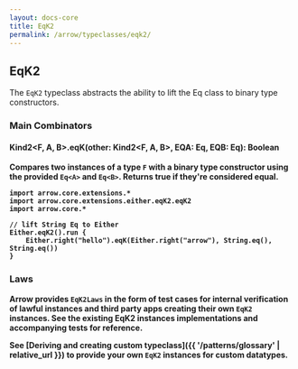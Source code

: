 ```yaml
---
layout: docs-core
title: EqK2
permalink: /arrow/typeclasses/eqk2/
---
```


## EqK2

The `EqK2` typeclass abstracts the ability to lift the Eq class to binary type constructors.

### Main Combinators

#### Kind2<F, A, B>.eqK(other: Kind2<F, A, B>, EQA: Eq<A>, EQB: Eq<B>): Boolean

Compares two instances of a type `F` with a binary type constructor using the provided `Eq<A>` and `Eq<B>`. Returns true if they're considered equal.

```kotlin:ank
import arrow.core.extensions.*
import arrow.core.extensions.either.eqK2.eqK2
import arrow.core.*

// lift String Eq to Either
Either.eqK2().run {
    Either.right("hello").eqK(Either.right("arrow"), String.eq(), String.eq())
}
```

### Laws

Arrow provides `EqK2Laws` in the form of test cases for internal verification of lawful instances and third party apps creating their own `EqK2` instances.
See the existing EqK2 instances implementations and accompanying tests for reference.

See [Deriving and creating custom typeclass]({{ '/patterns/glossary' | relative_url }}) to provide your own `EqK2` instances for custom datatypes.
